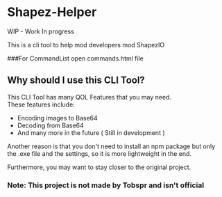 # Shapez-Helper

WIP - Work In progress

This is a cli tool to help mod developers mod ShapezIO

###For CommandList open commands.html file

## Why should I use this CLI Tool?

This CLI Tool has many QOL Features that you may need.  
These features include:

-   Encoding images to Base64
-   Decoding from Base64
-   And many more in the future ( Still in development )

Another reason is that you don't need to install an npm package but only the .exe file and the settings,
so it is more lightweight in the end.

Furthermore, you may want to stay closer to the original project.

### Note: This project is not made by Tobspr and isn't official
